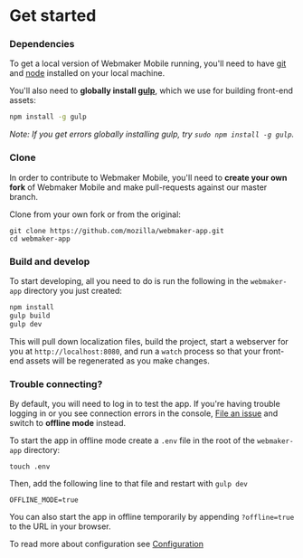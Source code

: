 # Get started

### Dependencies

To get a local version of Webmaker Mobile running, you'll need to have [git](http://git-scm.com/) and [node](http://nodejs.org/) installed on your local machine.

You'll also need to **globally install [gulp](http://gulpjs.com/)**, which we use for building front-end assets:

```bash
npm install -g gulp
```

*Note: If you get errors globally installing gulp, try `sudo npm install -g gulp`.*

### Clone

In order to contribute to Webmaker Mobile, you'll need to **create your own fork** of Webmaker Mobile and make pull-requests against our master branch.

Clone from your own fork or from the original:

```
git clone https://github.com/mozilla/webmaker-app.git
cd webmaker-app
```

### Build and develop

To start developing, all you need to do is run the following in the `webmaker-app` directory you just created:

```bash
npm install
gulp build
gulp dev
```

This will pull down localization files, build the project, start a webserver for you at `http://localhost:8080`, and run a `watch` process so that your front-end assets will be regenerated as you make changes.

### Trouble connecting?

By default, you will need to log in to test the app. If you're having trouble logging in or you see connection errors in the console, [File an issue](https://github.com/mozilla/webmaker-app/issues) and switch to **offline mode** instead.

To start the app in offline mode create a `.env` file in the root of the `webmaker-app` directory:

```
touch .env
```

Then, add the following line to that file and restart with `gulp dev`

```
OFFLINE_MODE=true
```

You can also start the app in offline temporarily by appending `?offline=true` to the URL in your browser.

To read more about configuration see [Configuration](config.md)


